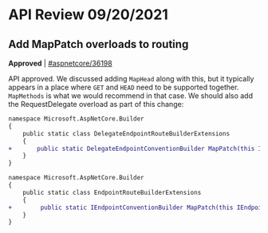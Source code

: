 # API Review 09/20/2021

## Add MapPatch overloads to routing

**Approved** | [#aspnetcore/36198](https://github.com/dotnet/aspnetcore/issues/36198#issuecomment-923142748)

API approved. We discussed adding `MapHead` along with this, but it typically appears in a place where `GET` and `HEAD` need to be supported together. `MapMethods` is what we would recommend in that case. We should also add the RequestDelegate overload as part of this change:

```diff
namespace Microsoft.AspNetCore.Builder
{
    public static class DelegateEndpointRouteBuilderExtensions
    {
+       public static DelegateEndpointConventionBuilder MapPatch(this IEndpointRouteBuilder endpoints, string pattern, Delegate handler);
    }
}

namespace Microsoft.AspNetCore.Builder
{
    public static class EndpointRouteBuilderExtensions
    {
+        public static IEndpointConventionBuilder MapPatch(this IEndpointRouteBuilder endpoints, string pattern, RequestDelegate requestDelegate)
    }
}
```
  
